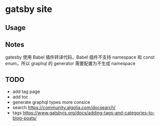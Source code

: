 # gatsby site

## Usage

## Notes

gatesby 使用 Babel 插件转译代码，Babel 插件不支持 namespace 和 const enum，所以 graphql 的 generator 需要配置为不生成 namespace

## TODO

- add tag page
- add toc
- generate graphql types more consice
- search https://community.algolia.com/docsearch/
- tags https://www.gatsbyjs.org/docs/adding-tags-and-categories-to-blog-posts/
